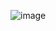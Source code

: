 ![image](https://user-images.githubusercontent.com/65839541/131933870-c4e99a2a-9819-43fa-93b3-504105ca4df4.png)
